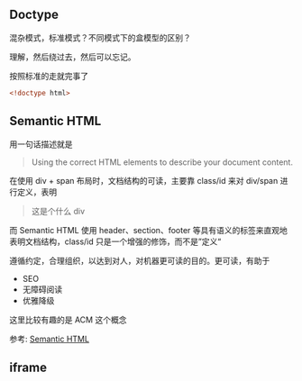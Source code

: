
## Doctype

混杂模式，标准模式？不同模式下的盒模型的区别？

理解，然后绕过去，然后可以忘记。

按照标准的走就完事了

```html
<!doctype html>
```

## Semantic HTML

用一句话描述就是

> Using the correct HTML elements to describe your document content.

在使用 div + span 布局时，文档结构的可读，主要靠 class/id 来对 div/span 进行定义，表明

> 这是个什么 div

而 Semantic HTML 使用 header、section、footer 等具有语义的标签来直观地表明文档结构，class/id 只是一个增强的修饰，而不是”定义“

遵循约定，合理组织，以达到对人，对机器更可读的目的。更可读，有助于

- SEO
- 无障碍阅读
- 优雅降级

这里比较有趣的是 ACM 这个概念

参考: [Semantic HTML](https://web.dev/learn/html/semantic-html/)

## iframe

```

```
